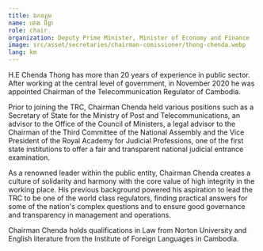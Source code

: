 ```yaml
---
title: ឯកឧត្ដម
name: ថោង ចិន្តា
role: chair
organization: Deputy Prime Minister, Minister of Economy and Finance
image: src/asset/secretaries/chairman-comissioner/thong-chenda.webp
lang: km
---
```


H.E Chenda Thong has more than 20 years of experience in public sector. After working at the central level of government, in November 2020 he was appointed Chairman of the Telecommunication Regulator of Cambodia.

Prior to joining the TRC, Chairman Chenda held various positions such as a Secretary of State for the Ministry of Post and Telecommunications, an advisor to the Office of the Council of Ministers, a legal advisor to the Chairman of the Third Committee of the National Assembly and the Vice President of the Royal Academy for Judicial Professions, one of the first state institutions to offer a fair and transparent national judicial entrance examination.

As a renowned leader within the public entity, Chairman Chenda creates a culture of solidarity and harmony with the core value of high integrity in the working place. His previous background powered his aspiration to lead the TRC to be one of the world class regulators, finding practical answers for some of the nation's complex questions and to ensure good governance and transparency in management and operations.

Chairman Chenda holds qualifications in Law from Norton University and English literature from the Institute of Foreign Languages in Cambodia.
